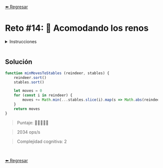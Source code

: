 [⬅️ Regresar](https://github.com/cosmoart/adventJS)

# Reto #14: 🦌 Acomodando los renos

<details>
  <summary>Instrucciones</summary>

</br>

Los renos necesitan moverse para ocupar los establos, pero no puede haber más de un reno por establo. Además, para que los renos estén cómodos, debemos minimizar la distancia total que recorren para acomodarse.

Tenemos dos parámetros:

- reindeer: Un array de enteros que representan las posiciones de los renos.
- stables: Un array de enteros que representan las posiciones de los establos.

Hay que mover cada reno, desde su posición actual, hasta un establo. Pero hay que tener en cuenta que sólo puede haber un reno por establo.

Tu tarea es calcular el mínimo número de movimientos necesarios para que todos los renos acaben en un establo.

> Nota: Ten en cuenta que el array de establos siempre tendrá el mismo tamaño que el array de renos y que siempre los establos serán únicos.

Ejemplo

```js
minMovesToStables([2, 6, 9], [3, 8, 5]) // -> 3
// Explicación:
// Renos en posiciones: 2, 6, 9
// Establos en posiciones: 3, 8, 5
// 1er reno: se mueve de la posición 2 al establo en la posición 3 (1 movimiento).
// 2do reno: se mueve de la posición 6 al establo en la posición 5 (1 movimiento)
// 3er reno: se mueve de la posición 9 al establo en la posición 8 (1 movimiento).
// Total de movimientos: 1 + 1 + 1 = 3 movimientos

minMovesToStables([1, 1, 3], [1, 8, 4])
// Explicación:
// Renos en posiciones: 1, 1, 3
// Establos en posiciones: 1, 8, 4
// 1er reno: no se mueve (0 movimientos)
// 2do reno: se mueve de la posición 1 al establo en la posición 4 (3 movimientos)
// 3er reno: se mueve de la posición 3 al establo en la posición 8 (5 movimientos)
// Total de movimientos: 0 + 3 + 5 = 8 movimientos
```
</details>

<br/>

## Solución

```js
function minMovesToStables (reindeer, stables) {
	reindeer.sort()
	stables.sort()

	let moves = 0
	for (const i in reindeer) {
		moves += Math.min(...stables.slice(i).map(s => Math.abs(reindeer[i] - s)))
	}
	return moves
}
```

> Puntaje: 🌟🌟🌟🌟🌟

> 2034 ops/s

> Complejidad cognitiva: 2

<br/>

[⬅️ Regresar](https://github.com/cosmoart/adventJS)
